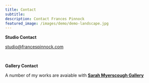 ```yaml
---
title: Contact
subtitle: 
description: Contact Frances Pinnock
featured_image: /images/demo/demo-landscape.jpg
---
```

**Studio Contact**

<studio@francespinnock.com>

<br />

**Gallery Contact**

A number of my works are avaiable with **[Sarah Myerscough Gallery](https://www.sarahmyerscough.com/artists/151-frances-pinnock/)** 
